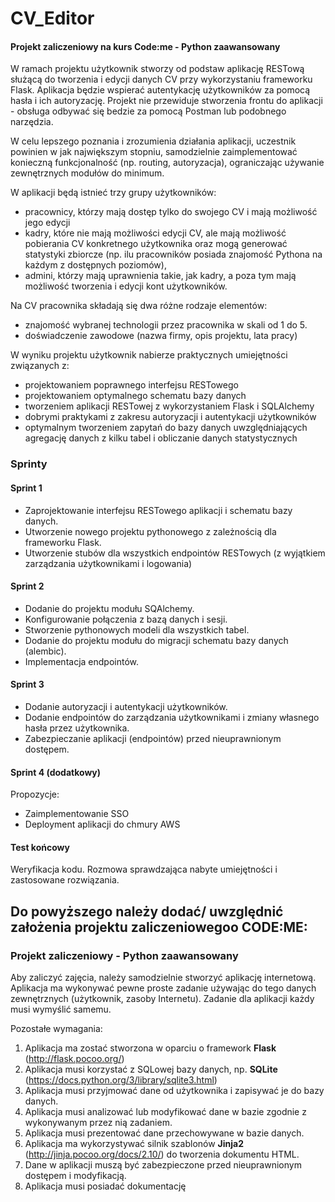 # CV_Editor
#### Projekt zaliczeniowy na kurs Code:me - Python zaawansowany

W ramach projektu użytkownik stworzy od podstaw aplikację RESTową służącą do tworzenia i edycji danych CV przy wykorzystaniu frameworku Flask. Aplikacja będzie wspierać autentykację użytkowników za pomocą hasła i ich autoryzację. Projekt nie przewiduje stworzenia frontu do aplikacji - obsługa odbywać się bedzie za pomocą Postman lub podobnego narzędzia.

W celu lepszego poznania i zrozumienia działania aplikacji, uczestnik powinien w jak największym stopniu, samodzielnie zaimplementować konieczną funkcjonalność (np. routing, autoryzacja), ograniczając używanie zewnętrznych modułów do minimum.

W aplikacji będą istnieć trzy grupy użytkowników:
- pracownicy, którzy mają dostęp tylko do swojego CV i mają możliwość jego edycji
- kadry, które nie mają możliwości edycji CV, ale mają możliwość pobierania CV konkretnego użytkownika oraz mogą generować statystyki zbiorcze (np. ilu pracowników posiada znajomość Pythona na każdym z dostępnych poziomów),
- admini, którzy mają uprawnienia takie, jak kadry, a poza tym mają możliwość tworzenia i edycji kont użytkowników.

Na CV pracownika składają się dwa różne rodzaje elementów:
- znajomość wybranej technologii przez pracownika w skali od 1 do 5.
- doświadczenie zawodowe (nazwa firmy, opis projektu, lata pracy)

W wyniku projektu użytkownik nabierze praktycznych umiejętności związanych z:
- projektowaniem poprawnego interfejsu RESTowego
- projektowaniem optymalnego schematu bazy danych
- tworzeniem aplikacji RESTowej z wykorzystaniem Flask i SQLAlchemy
- dobrymi praktykami z zakresu autoryzacji i autentykacji użytkowników
- optymalnym tworzeniem zapytań do bazy danych uwzględniających agregację danych z kilku tabel i obliczanie danych statystycznych

### Sprinty

#### Sprint 1

- Zaprojektowanie interfejsu RESTowego aplikacji i schematu bazy danych.
- Utworzenie nowego projektu pythonowego z zależnością dla frameworku Flask.
- Utworzenie stubów dla wszystkich endpointów RESTowych (z wyjątkiem zarządzania użytkownikami i logowania)

#### Sprint 2
- Dodanie do projektu modułu SQAlchemy.
- Konfigurowanie połączenia z bazą danych i sesji.
- Stworzenie pythonowych modeli dla wszystkich tabel.
- Dodanie do projektu modułu do migracji schematu bazy danych (alembic).
- Implementacja endpointów.

#### Sprint 3
- Dodanie autoryzacji i autentykacji użytkowników.
- Dodanie endpointów do zarządzania użytkownikami i zmiany własnego hasła przez użytkownika.
- Zabezpieczanie aplikacji (endpointów) przed nieuprawnionym dostępem.

#### Sprint 4 (dodatkowy)

Propozycje:
- Zaimplementowanie SSO
- Deployment aplikacji do chmury AWS

#### Test końcowy
Weryfikacja kodu. Rozmowa sprawdzająca nabyte umiejętności i zastosowane rozwiązania.

## Do powyższego należy dodać/ uwzględnić założenia projektu zaliczeniowegoo CODE:ME:

### Projekt zaliczeniowy - Python zaawansowany

Aby zaliczyć zajęcia, należy samodzielnie stworzyć aplikację internetową. Aplikacja ma wykonywać pewne proste zadanie używając do tego danych zewnętrznych (użytkownik, zasoby Internetu). Zadanie dla aplikacji każdy musi wymyślić samemu.

Pozostałe wymagania:

1. Aplikacja ma zostać stworzona w oparciu o framework **Flask** (http://flask.pocoo.org/)
2. Aplikacja musi korzystać z SQLowej bazy danych, np. **SQLite** (https://docs.python.org/3/library/sqlite3.html)
3. Aplikacja musi przyjmować dane od użytkownika i zapisywać je do bazy danych.
4. Aplikacja musi analizować lub modyfikować dane w bazie zgodnie z wykonywanym przez nią zadaniem. 
5. Aplikacja musi prezentować dane przechowywane w bazie danych.
6. Aplikacja ma wykorzystywać silnik szablonów **Jinja2** (http://jinja.pocoo.org/docs/2.10/) do tworzenia dokumentu HTML.
7. Dane w aplikacji muszą być zabezpieczone przed nieuprawnionym dostępem i modyfikacją.
8. Aplikacja musi posiadać dokumentację
